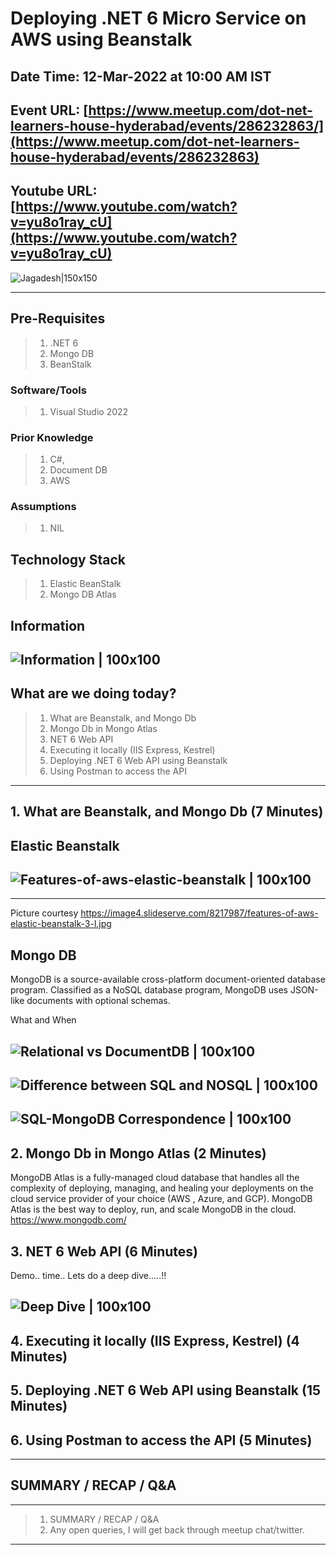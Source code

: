 # Deploying .NET 6 Micro Service on AWS using Beanstalk

## Date Time: 12-Mar-2022 at 10:00 AM IST

## Event URL: [https://www.meetup.com/dot-net-learners-house-hyderabad/events/286232863/](https://www.meetup.com/dot-net-learners-house-hyderabad/events/286232863)

## Youtube URL: [https://www.youtube.com/watch?v=yu8o1ray_cU](https://www.youtube.com/watch?v=yu8o1ray_cU)

![Jagadesh|150x150](../documentation/images/Jagadesh.PNG)

---

## Pre-Requisites

> 1. .NET 6
> 1. Mongo DB
> 1. BeanStalk

### Software/Tools

> 1. Visual Studio 2022

### Prior Knowledge

> 1. C#,
> 1. Document DB
> 1. AWS

### Assumptions

> 1. NIL

## Technology Stack

> 1. Elastic BeanStalk
> 1. Mongo DB Atlas


## Information

## ![Information | 100x100](../Documentation/Images/Information.PNG)

## What are we doing today?

> 1. What are Beanstalk, and Mongo Db
> 1. Mongo Db in Mongo Atlas
> 1. NET 6 Web API
> 1. Executing it locally (IIS Express, Kestrel)
> 1. Deploying .NET 6 Web API using Beanstalk
> 1. Using Postman to access the API

---

## 1. What are Beanstalk, and Mongo Db (7 Minutes)

Elastic Beanstalk
---
## ![Features-of-aws-elastic-beanstalk | 100x100](../Documentation/Images/features-of-aws-elastic-beanstalk.jpg)

---
Picture courtesy https://image4.slideserve.com/8217987/features-of-aws-elastic-beanstalk-3-l.jpg

## Mongo DB

MongoDB is a source-available cross-platform document-oriented database program. Classified as a NoSQL database program, MongoDB uses JSON-like documents with optional schemas.

What and When

## ![Relational vs DocumentDB | 100x100](../Documentation/Images/Relational_vs_DocumentDB.png)


## ![Difference between SQL and NOSQL | 100x100](../Documentation/Images/Difference-between-SQL-and-NOSQL.png)


## ![SQL-MongoDB Correspondence | 100x100](../Documentation/Images/SQL-MongoDB-Correspondence.PNG)

## 2. Mongo Db in Mongo Atlas (2 Minutes)

MongoDB Atlas is a fully-managed cloud database that handles all the complexity of deploying, managing, and healing your deployments on the cloud service provider of your choice (AWS , Azure, and GCP). MongoDB Atlas is the best way to deploy, run, and scale MongoDB in the cloud.
https://www.mongodb.com/

## 3. NET 6 Web API (6 Minutes)
Demo.. time.. Lets do a deep dive.....!!
## ![Deep Dive | 100x100](../Documentation/Images/Deep_Dive.gif)

## 4. Executing it locally (IIS Express, Kestrel) (4 Minutes)

## 5. Deploying .NET 6 Web API using Beanstalk (15 Minutes)

## 6. Using Postman to access the API (5 Minutes)

---

## SUMMARY / RECAP / Q&A

---

> 1. SUMMARY / RECAP / Q&A
> 2. Any open queries, I will get back through meetup chat/twitter.

---
